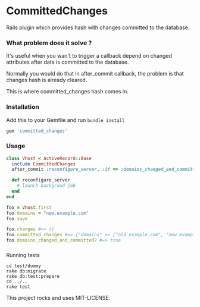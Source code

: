# CommittedChanges

Rails plugin which provides hash with changes committed to the database.

### What problem does it solve ?

It's useful when you wan't to trigger a callback depend on changed attributes after data is committed to the database.

Normally you would do that in after_commit callback, the problem is that changes hash is already cleared.

This is where committed_changes hash comes in.

### Installation

Add this to your Gemfile and run ```bundle install```

```ruby
gem 'committed_changes'
```

### Usage
```ruby
class Vhost < ActiveRecord::Base
  include CommittedChanges
  after_commit :reconfigure_server, :if => :domains_changed_and_committed?

  def reconfigure_server
    # launch backgroud job
  end
end

foo = Vhost.first
foo.domains = "new.example.com"
foo.save

foo.changes #=> {}
foo.committed_changes #=> {"domains" => ["old.example.com", "new.example.com"]}
foo.domains_changed_and_committed? #=> true
```

###
Running tests

```
cd test/dummy
rake db:migrate
rake db:test:prepare
cd ../..
rake test
```

This project rocks and uses MIT-LICENSE.